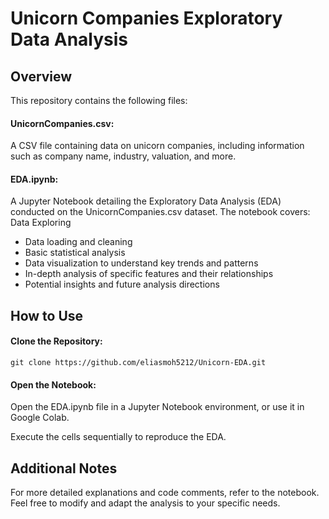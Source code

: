 # Unicorn Companies Exploratory Data Analysis

## Overview

This repository contains the following files:

#### UnicornCompanies.csv:

A CSV file containing data on unicorn companies, including information such as company name, industry, valuation, and more.
#### EDA.ipynb:

A Jupyter Notebook detailing the Exploratory Data Analysis (EDA) conducted on the UnicornCompanies.csv dataset.
The notebook covers:
Data Exploring
* Data loading and cleaning
* Basic statistical analysis
* Data visualization to understand key trends and patterns
* In-depth analysis of specific features and their relationships
* Potential insights and future analysis directions
## How to Use

#### Clone the Repository:

 ```git clone https://github.com/eliasmoh5212/Unicorn-EDA.git```

#### Open the Notebook:

Open the EDA.ipynb file in a Jupyter Notebook environment, or use it in Google Colab.

Execute the cells sequentially to reproduce the EDA.
## Additional Notes

For more detailed explanations and code comments, refer to the notebook.
Feel free to modify and adapt the analysis to your specific needs.
